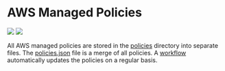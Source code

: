 # AWS Managed Policies

![](https://shields.io/date/1757918871.svg?label=last%20run)
![](https://shields.io/date/1757918871.svg?label=last%20updated)

All AWS managed policies are stored in the [policies](policies) directory into
separate files. The [policies.json](policies/policies.json) file is a merge of
all policies. A [workflow](.github/workflows/list-policies.yaml) automatically
updates the policies on a regular basis.
